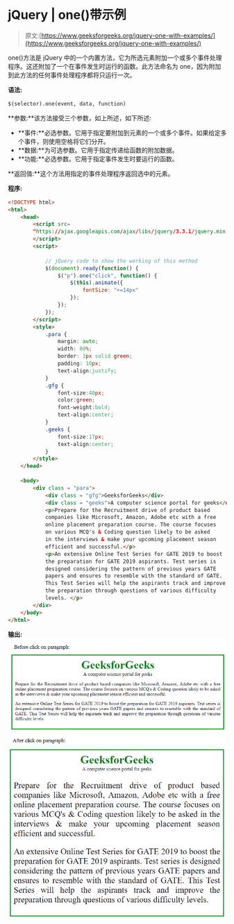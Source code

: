 # jQuery | one()带示例

> 原文:[https://www.geeksforgeeks.org/jquery-one-with-examples/](https://www.geeksforgeeks.org/jquery-one-with-examples/)

one()方法是 jQuery 中的一个内置方法，它为所选元素附加一个或多个事件处理程序。这还附加了一个在事件发生时运行的函数。此方法命名为 one，因为附加到此方法的任何事件处理程序都将只运行一次。

**语法:**

```html
$(selector).one(event, data, function)
```

**参数:**该方法接受三个参数，如上所述，如下所述:

*   **事件:**必选参数。它用于指定要附加到元素的一个或多个事件。如果给定多个事件，则使用空格将它们分开。
*   **数据:**为可选参数。它用于指定传递给函数的附加数据。
*   **功能:**必选参数。它用于指定事件发生时要运行的函数。

**返回值:**这个方法用指定的事件处理程序返回选中的元素。

**程序:**

```html
<!DOCTYPE html>
<html>
    <head>
        <script src=
        "https://ajax.googleapis.com/ajax/libs/jquery/3.3.1/jquery.min.js">
        </script>
        <script>

            // jQuery code to show the working of this method
            $(document).ready(function() {
                $("p").one("click", function() {
                    $(this).animate({
                        fontSize: "+=14px"
                    });
                });
            });
        </script>
        <style>
            .para {
                margin: auto;
                width: 80%;
                border: 3px solid green;
                padding: 10px;
                text-align:justify;
            }
            .gfg {
                font-size:40px;
                color:green;
                font-weight:bold;
                text-align:center;
            }
            .geeks {
                font-size:17px;
                text-align:center;
            }
        </style>
    </head>

    <body>
        <div class = "para">
            <div class = "gfg">GeeksforGeeks</div>
            <div class = "geeks">A computer science portal for geeks</div>
            <p>Prepare for the Recruitment drive of product based
            companies like Microsoft, Amazon, Adobe etc with a free
            online placement preparation course. The course focuses
            on various MCQ's & Coding question likely to be asked 
            in the interviews & make your upcoming placement season
            efficient and successful.</p>
            <p>An extensive Online Test Series for GATE 2019 to boost
            the preparation for GATE 2019 aspirants. Test series is
            designed considering the pattern of previous years GATE
            papers and ensures to resemble with the standard of GATE.
            This Test Series will help the aspirants track and improve
            the preparation through questions of various difficulty
            levels. </p>
        </div>
    </body>
</html>
```

**输出:**
![paragraph size modifier](img/fc49e98f46ce997a8288b6555f8f7e67.png)
![paragraph size modifier](img/3362565ecefae2d2e3d390d0faf90ec7.png)